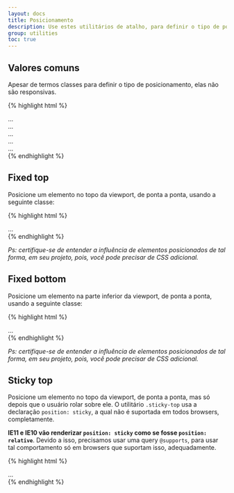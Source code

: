 ```yaml
---
layout: docs
title: Posicionamento
description: Use estes utilitários de atalho, para definir o tipo de posicionamento de um elemento, rapidamente.
group: utilities
toc: true
---
```


## Valores comuns

Apesar de termos classes para definir o tipo de posicionamento, elas não são responsivas.

{% highlight html %}
<div class="position-static">...</div>
<div class="position-relative">...</div>
<div class="position-absolute">...</div>
<div class="position-fixed">...</div>
<div class="position-sticky">...</div>
{% endhighlight %}

## Fixed top

Posicione um elemento no topo da viewport, de ponta a ponta, usando a seguinte classe:

{% highlight html %}
<div class="fixed-top">...</div>
{% endhighlight %}

_Ps: certifique-se de entender a influência de elementos posicionados de tal forma, em seu projeto, pois, você pode precisar de CSS adicional._

## Fixed bottom

Posicione um elemento na parte inferior da viewport, de ponta a ponta, usando a seguinte classe:

{% highlight html %}
<div class="fixed-bottom">...</div>
{% endhighlight %}

_Ps: certifique-se de entender a influência de elementos posicionados de tal forma, em seu projeto, pois, você pode precisar de CSS adicional._

## Sticky top

Posicione um elemento no topo da viewport, de ponta a ponta, mas só depois que o usuário rolar sobre ele. O utilitário `.sticky-top` usa a declaração `position: sticky`, a qual não é suportada em todos browsers, completamente.

**IE11 e IE10 vão renderizar `position: sticky` como se fosse `position: relative`**. Devido a isso, precisamos usar uma query `@supports`, para usar tal comportamento só em browsers que suportam isso, adequadamente.

{% highlight html %}
<div class="sticky-top">...</div>
{% endhighlight %}
